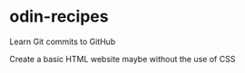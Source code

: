 # odin-recipes

Learn Git commits to GitHub

Create a basic HTML website maybe
without the use of CSS